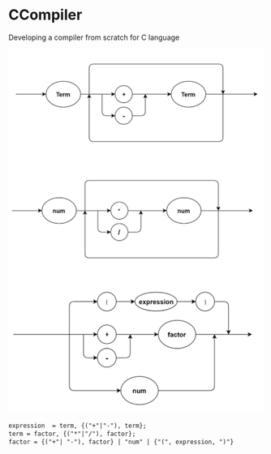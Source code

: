 # CCompiler
Developing a compiler from scratch for C language

![Alt text](imgs/diagram_02.png?raw=true "Title")
![Alt text](imgs/diagram_03.png?raw=true "Title")
![Alt text](imgs/diagram_04.png?raw=true "Title")


```ebnf
expression  = term, {("+"|"-"), term};
term = factor, {("*"|"/"), factor};
factor = {("+"| "-"), factor} | "num" | {"(", expression, ")"}
```
